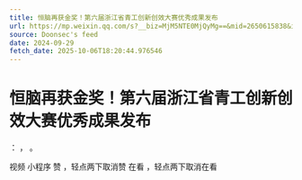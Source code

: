 ```yaml
---
title: 恒脑再获金奖！第六届浙江省青工创新创效大赛优秀成果发布
url: https://mp.weixin.qq.com/s?__biz=MjM5NTE0MjQyMg==&mid=2650615838&idx=1&sn=4e8c1b8b54c906ea3cf6b6f0c43c6377
source: Doonsec's feed
date: 2024-09-29
fetch_date: 2025-10-06T18:20:44.976546
---
```


# 恒脑再获金奖！第六届浙江省青工创新创效大赛优秀成果发布

：
，
。

视频
小程序
赞
，轻点两下取消赞
在看
，轻点两下取消在看